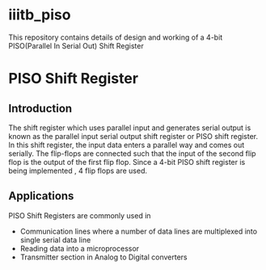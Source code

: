 # iiitb_piso
This repository contains details of design and working of a 4-bit PISO(Parallel In Serial Out) Shift Register

# PISO Shift Register

## Introduction
The shift register which uses parallel input and generates serial output is known as the parallel input serial output shift register or PISO shift register. In this shift register, the input data enters a parallel way and comes out serially. The flip-flops are connected such that the input of the second flip flop is the output of the first flip flop. Since a 4-bit PISO shift register is being implemented , 4 flip flops are used.

## Applications
PISO Shift Registers are commonly used in
- Communication lines where a number of data lines are multiplexed into single serial data line
- Reading data into a microprocessor
- Transmitter section in Analog to Digital converters
